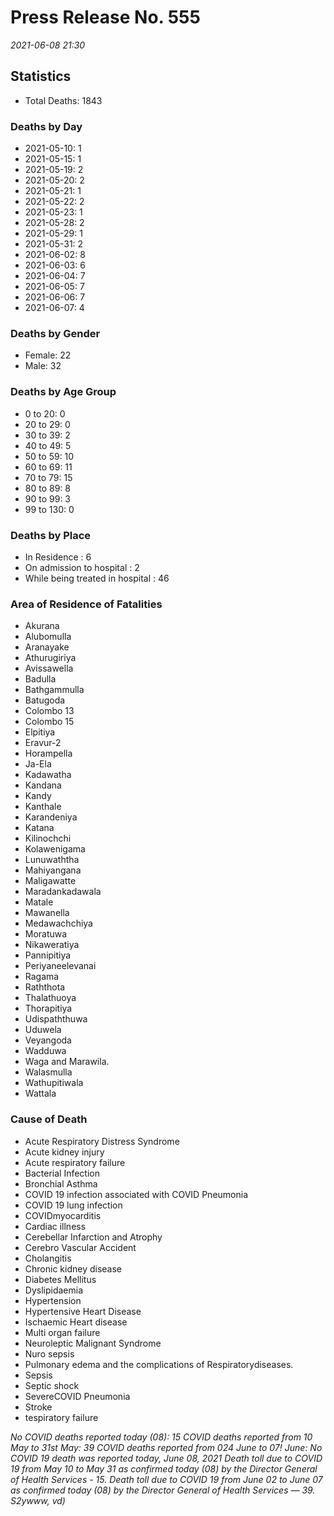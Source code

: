 
# Press Release No. 555
*2021-06-08 21:30*
## Statistics
* Total Deaths: 1843
### Deaths by Day
* 2021-05-10: 1
* 2021-05-15: 1
* 2021-05-19: 2
* 2021-05-20: 2
* 2021-05-21: 1
* 2021-05-22: 2
* 2021-05-23: 1
* 2021-05-28: 2
* 2021-05-29: 1
* 2021-05-31: 2
* 2021-06-02: 8
* 2021-06-03: 6
* 2021-06-04: 7
* 2021-06-05: 7
* 2021-06-06: 7
* 2021-06-07: 4
### Deaths by Gender
* Female: 22
* Male: 32
### Deaths by Age Group
* 0 to 20: 0
* 20 to 29: 0
* 30 to 39: 2
* 40 to 49: 5
* 50 to 59: 10
* 60 to 69: 11
* 70 to 79: 15
* 80 to 89: 8
* 90 to 99: 3
* 99 to 130: 0
### Deaths by Place
* In Residence : 6
* On admission to hospital : 2
* While being treated in hospital : 46
### Area of Residence of Fatalities
* Akurana
* Alubomulla
* Aranayake
* Athurugiriya
* Avissawella
* Badulla
* Bathgammulla
* Batugoda
* Colombo 13
* Colombo 15
* Elpitiya
* Eravur-2
* Horampella
* Ja-Ela
* Kadawatha
* Kandana
* Kandy
* Kanthale
* Karandeniya
* Katana
* Kilinochchi
* Kolawenigama
* Lunuwaththa
* Mahiyangana
* Maligawatte
* Maradankadawala
* Matale
* Mawanella
* Medawachchiya
* Moratuwa
* Nikaweratiya
* Pannipitiya
* Periyaneelevanai
* Ragama
* Raththota
* Thalathuoya
* Thorapitiya
* Udispaththuwa
* Uduwela
* Veyangoda
* Wadduwa
* Waga and Marawila.
* Walasmulla
* Wathupitiwala
* Wattala
### Cause of Death
* Acute Respiratory Distress Syndrome
* Acute kidney injury
* Acute respiratory failure
* Bacterial Infection
* Bronchial Asthma
* COVID 19 infection associated with COVID Pneumonia
* COVID 19 lung infection
* COVIDmyocarditis
* Cardiac illness
* Cerebellar Infarction and Atrophy
* Cerebro Vascular Accident
* Cholangitis
* Chronic kidney disease
* Diabetes Mellitus
* Dyslipidaemia
* Hypertension
* Hypertensive Heart Disease
* Ischaemic Heart disease
* Multi organ failure
* Neuroleptic Malignant Syndrome
* Nuro sepsis
* Pulmonary edema and the complications of Respiratorydiseases.
* Sepsis
* Septic shock
* SevereCOVID Pneumonia
* Stroke
* tespiratory failure


*No COVID deaths reported today (08):*
*15 COVID deaths reported from 10 May to 31st May:*
*39 COVID deaths reported from 024 June to 07! June:*
*No COVID 19 death was reported today, June 08, 2021*
*Death toll due to COVID 19 from May 10 to May 31 as confirmed today (08) by the Director*
*General of Health Services - 15.*
*Death toll due to COVID 19 from June 02 to June 07 as confirmed today (08) by the Director*
*General of Health Services — 39.*
*S2ywww, vd)*
        